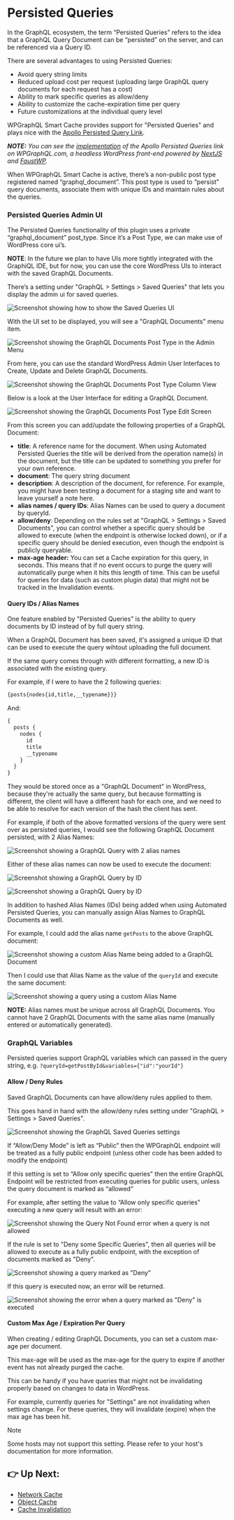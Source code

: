 # Persisted Queries

In the GraphQL ecosystem, the term “Persisted Queries” refers to the idea that a GraphQL Query Document can be “persisted” on the server, and can be referenced via a Query ID.

There are several advantages to using Persisted Queries:

- Avoid query string limits
- Reduced upload cost per request (uploading large GraphQL query documents for each request has a cost)
- Ability to mark specific queries as allow/deny
- Ability to customize the cache-expiration time per query
- Future customizations at the individual query level

WPGraphQL Smart Cache provides support for "Persisted Queries" and plays nice with the [Apollo Persisted Query Link](https://www.apollographql.com/docs/react/api/link/persisted-queries/).

_**NOTE:** You can see the [implementation](https://github.com/wp-graphql/wpgraphql.com/blob/bab1429c0f25ba93ddd3dfba2e6998eec67b331a/src/plugins/PersistedQueriesPlugin.js) of the Apollo Persisted Queries link on WPGraphQL.com, a headless WordPress front-end powered by [NextJS](https://nextjs.org) and [FaustWP](https://www.npmjs.com/package/@faustwp/core)._

When WPGraphQL Smart Cache is active, there’s a non-public post type registered named “graphql_document”. This post type is used to “persist” query documents, associate them with unique IDs and maintain rules about the queries.

### Persisted Queries Admin UI

The Persisted Queries functionality of this plugin uses a private  “graphql_document” post_type. Since it’s a Post Type, we can make use of WordPress core ui’s.

**NOTE**: In the future we plan to have UIs more tightly integrated with the GraphiQL IDE, but for now, you can use the core WordPress UIs to interact with the saved GraphQL Documents.

There’s a setting under "GraphQL > Settings > Saved Queries" that lets you display the admin ui for saved queries.

![Screenshot showing how to show the Saved Queries UI](./images/show-saved-queries.png)

With the UI set to be displayed, you will see a "GraphQL Documents" menu item.

![Screenshot showing the GraphQL Documents Post Type in the Admin Menu](./images/graphql-documents-post-type.png)

From here, you can use the standard WordPress Admin User Interfaces to Create, Update and Delete GraphQL Documents.

![Screenshot showing the GraphQL Documents Post Type Column View](./images/graphql-documents-column-view.png)

Below is a look at the User Interface for editing a GraphQL Document.

![Screenshot showing the GraphQL Documents Post Type Edit Screen](./images/graphql-document-edit-screen.png)

From this screen you can add/update the following properties of a GraphQL Document:

- **title**: A reference name for the document. When using Automated Persisted Queries the title will be derived from the operation name(s) in the document, but the title can be updated to something you prefer for your own reference.
- **document**: The query string document
- **description**: A description of the document, for reference. For example, you might have been testing a document for a staging site and want to leave yourself a note here.
- **alias names / query IDs**: Alias Names can be used to query a document by queryId.
- **allow/deny**: Depending on the rules set at "GraphQL > Settings > Saved Documents", you can control whether a specific query should be allowed to execute (when the endpoint is otherwise locked down), or if a specific query should be denied execution, even though the endpoint is publicly queryable.
- **max-age header:** You can set a Cache expiration for this query, in seconds. This means that if no event occurs to purge the query will automatically purge when it hits this length of time. This can be useful for queries for data (such as custom plugin data) that might not be tracked in the Invalidation events.

#### Query IDs / Alias Names

One feature enabled by "Persisted Queries" is the ability to query documents by ID instead of by full query string.

When a GraphQL Document has been saved, it's assigned a unique ID that can be used to execute the query wihtout uploading the full document.

If the same query comes through with different formatting, a new ID is associated with the existing query.

For example, if I were to have the 2 following queries:

```graphql
{posts{nodes{id,title,__typename}}}
```

And:

```graphql
{
  posts {
    nodes {
      id
      title
      __typename
    }
  }
}
```

They would be stored once as a "GraphQL Document" in WordPress, because they're actually the same query, but because formatting is different, the client will have a different hash for each one, and we need to be able to resolve for each version of the hash the client has sent.

For example, if both of the above formatted versions of the query were sent over as persisted queries, I would see the following GraphQL Document persisted, with 2 Alias Names:

![Screenshot showing a GraphQL Query with 2 alias names](./images/graphql-document-multiple-ids.png)

Either of these alias names can now be used to execute the document:

![Screenshot showing a GraphQL Query by ID](./images/graphql-queryId-1.png)

![Screenshot showing a GraphQL Query by ID](./images/graphql-queryId-2.png)

In addition to hashed Alias Names (IDs) being added when using Automated Persisted Queries, you can manually assign Alias Names to GraphQL Documents as well.

For example, I could add the alias name `getPosts` to the above GraphQL document:

![Screenshot showing a custom Alias Name being added to a GraphQL Document](./images/add-alias-name.png)

Then I could use that Alias Name as the value of the `queryId` and execute the same document:

![Screenshot showing a query using a custom Alias Name](./images/query-custom-alias.png)

**NOTE:** Alias names must be unique across all GraphQL Documents. You cannot have 2 GraphQL Documents with the same alias name (manually entered or automatically generated).

### GraphQL Variables

Persisted queries support GraphQL variables which can passed in the query string, e.g. `?queryId=getPostById&variables={"id":"yourId"}`

#### Allow / Deny Rules

Saved GraphQL Documents can have allow/deny rules applied to them.

This goes hand in hand with the allow/deny rules setting under "GraphQL > Settings > Saved Queries".

![Screenshot showing the GraphQL Saved Queries settings](./images/graphql-saved-queries-settings.png)

If “Allow/Deny Mode” is left as “Public” then the WPGraphQL endpoint will be treated as a fully public endpoint (unless other code has been added to modify the endpoint)

If this setting is set to “Allow only specific queries” then the entire GraphQL Endpoint will be restricted from executing queries for public users, unless the query document is marked as “allowed”

For example, after setting the value to “Allow only specific queries” executing a new query will result with an error:

![Screenshot showing the Query Not Found error when a query is not allowed](./images/query-not-found-errror.png)

If the rule is set to "Deny some Specific Queries", then all queries will be allowed to execute as a fully public endpoint, with the exception of documents marked as "Deny".

![Screenshot showing a query marked as "Deny"](./images/deny-single-query.png)

If this query is executed now, an error will be returned.

![Screenshot showing the error when a query marked as "Deny" is executed](./images/denied-query-error.png)

#### Custom Max Age / Expiration Per Query

When creating / editing GraphQL Documents, you can set a custom max-age per document.

This max-age will be used as the max-age for the query to expire if another event has not already purged the cache.

This can be handy if you have queries that might not be invalidating properly based on changes to data in WordPress.

For example, currently queries for "Settings" are not invalidating when settings change. For these queries, they will invalidate (expire) when the max age has been hit.

> [!NOTE]
> Some hosts may not support this setting.
> Please refer to your host's documentation for more information.

## 👉 Up Next:

- [Network Cache](./network-cache.md)
- [Object Cache](./object-cache.md)
- [Cache Invalidation](./cache-invalidation.md)

